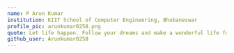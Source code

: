 ```yaml
---
name: P Arun Kumar
institution: KIIT School of Computer Engineering, Bhubaneswar
profile_pic: arunkumar0258.png
quote: Let life happen. Follow your dreams and make a wonderful life for others.
github_user: Arunkumar0258
---
```

